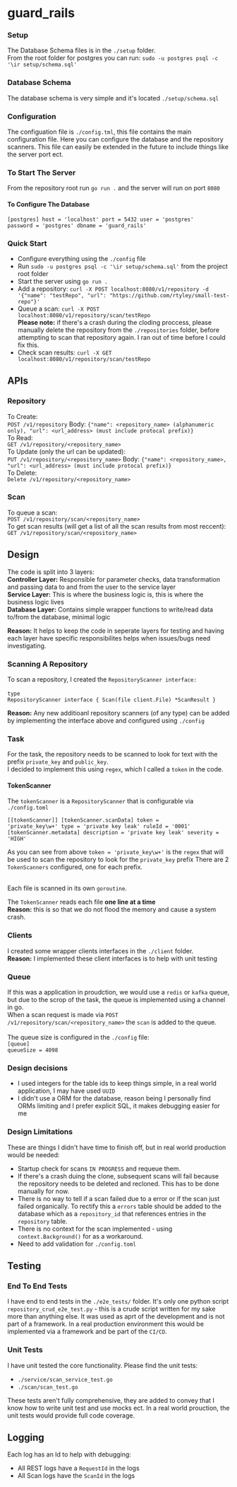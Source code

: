 # guard_rails

### Setup
The Database Schema files is in the `./setup` folder.<br/>
From the root folder for postgres you can run: `sudo -u postgres psql -c '\ir setup/schema.sql'`<br/>

### Database Schema
The database schema is very simple and it's located `./setup/schema.sql`

### Configuration
The configuation file is `./config.tml`, this file contains the main configuration file. Here you can configure the database and the repository scanners.
This file can easily be extended in the future to include things like the server port ect.

### To Start The Server
From the repository root run `go run .` and the server will run on port `8080`

#### To Configure The Database
<code>[postgres]
host     = 'localhost'
port     = 5432
user     = 'postgres'
password = 'postgres'
dbname   = 'guard_rails'</code>

### Quick Start
- Configure everything using the `./config` file
- Run `sudo -u postgres psql -c '\ir setup/schema.sql'` from the project root folder
- Start the server using `go run .`
- Add a repository: `curl -X POST localhost:8080/v1/repository -d '{"name": "testRepo", "url": "https://github.com/rtyley/small-test-repo"}'`
- Queue a scan: `curl -X POST localhost:8080/v1/repository/scan/testRepo`<br/>
**Please note:** if there's a crash during the cloding proccess, please manually delete the repository from the `./repositories` folder, before attempting to scan that repository again.
I ran out of time before I could fix this.
- Check scan results: `curl -X GET localhost:8080/v1/repository/scan/testRepo`

## APIs
### Repository
To Create: <br />
`POST /v1/repository` Body: `{"name": <repository_name> (alphanumeric only), "url": <url_address> (must include protocal prefix)}`<br />
To Read: <br />
`GET /v1/repository/<repository_name>`<br />
To Update (only the url can be updated):<br /> 
`PUT /v1/repository/<repository_name>` Body: `{"name": <repository_name>, "url": <url_address> (must include protocal prefix)}`<br />
To Delete:<br />
`Delete /v1/repository/<repository_name>`<br />

### Scan
To queue a scan:<br />
`POST /v1/repository/scan/<repository_name>`<br />
To get scan results (will get a list of all the scan results from most reccent):<br />
`GET /v1/repository/scan/<repository_name>`<br />

## Design
The code is split into 3 layers:<br />
**Controller Layer:** Responsible for parameter checks, data transformation and passing data to and from the user to the service layer<br />
**Service Layer:** This is where the business logic is, this is where the business logic lives<br />
**Database Layer:** Contains simple wrapper functions to write/read data to/from the database, minimal logic<br />

**Reason:** It helps to keep the code in seperate layers for testing and having each layer have specific responsibilites helps when issues/bugs need investigating.

### Scanning A Repository

To scan a repository, I created the `RepositoryScanner interface:`<br/><br/>
<code>type RepositoryScanner interface {
Scan(file client.File) *ScanResult
}
</code>

**Reason:** Any new additioanl repository scanners (of any type) can be added by implementing the interface above and configured using `./config` 

### Task
For the task, the repository needs to be scanned to look for text with the prefix `private_key` and `public_key`.<br/>
I decided to implement this using `regex`, which I called a `token` in the code.

#### TokenScanner
The `tokenScanner` is a `RepositoryScanner` that is configurable via `./config.toml`

<code>[[tokenScanner]]
[tokenScanner.scanData]
token = 'private_key\w+'
type = 'private key leak'
ruleId = '0001'
[tokenScanner.metadata]
description = 'private key leak'
severity = 'HIGH'
</code>

As you can see from above `token = 'private_key\w+'` is the `regex` that will be used to scan the repository to look for the `private_key` prefix
There are 2 `TokenScanners` configured, one for each prefix.<br/><br/>

Each file is scanned in its own `goroutine`.

The `TokenScanner` reads each file **one line at a time** <br/>
**Reason:** this is so that we do not flood the memory and cause a system crash.

### Clients
I created some wrapper clients interfaces in the `./client` folder. <br/>
**Reason:** I implemented these client interfaces is to help with unit testing

### Queue
If this was a application in proudction, we would use a `redis` or `kafka` queue, but due to the scrop of the task, the queue is implemented using a channel in go.
<br/>
When a scan request is made via `POST /v1/repository/scan/<repository_name>` the `scan` is added to the queue.<br/><br/>
The queue size is configured in the `./config` file:<br/>
<code>[queue]
queueSize = 4098</code>

### Design decisions
- I used integers for the table ids to keep things simple, in a real world application, I may have used `UUID`
- I didn't use a ORM for the database, reason being I personally find ORMs limiting and I prefer explicit SQL, it makes debugging easier for me

### Design Limitations
These are things I didn't have time to finish off, but in real world production would be needed:
- Startup check for scans `IN PROGRESS` and requeue them.
- If there's a crash duing the clone, subsequent scans will fail because the repository needs to be deleted and recloned. This has to be done manually for now.
- There is no way to tell if a scan failed due to a error or if the scan just failed organically. To rectify this a `errors` table should be added to the database which as a `repository_id` that references entries in the `repository` table. 
- There is no context for the scan implemented - using `context.Background()` for as a workaround.
- Need to add validation for `./config.toml`

## Testing

### End To End Tests

I have end to end tests in the `./e2e_tests/` folder. It's only one python script `repository_crud_e2e_test.py` - this is a crude script written for my sake more than anything else.
It was used as aprt of the development and is not part of a framework. In a real production environment this would be implemented via a framework and be part of the `CI/CD`.

### Unit Tests
I have unit tested the core functionality. Please find the unit tests:
- `./service/scan_service_test.go`
- `./scan/scan_test.go`

These tests aren't fully comprehensive, they are added to convey that I know how to write unit test and use mocks ect. In a real world prouction, the unit tests would provide full code coverage.

## Logging
Each log has an Id to help with debugging:
- All REST logs have a `RequestId` in the logs
- All Scan logs have the `ScanId` in the logs



